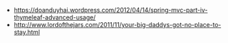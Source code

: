* https://doanduyhai.wordpress.com/2012/04/14/spring-mvc-part-iv-thymeleaf-advanced-usage/
* http://www.lordofthejars.com/2011/11/your-big-daddys-got-no-place-to-stay.html

